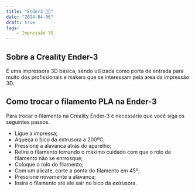 ```yaml
---
title: "Ender3 🧑‍🔧"
date: "2024-04-06"
draft: true
tags: 
    - Impressão 3D
---
```

## Sobre a Creality Ender-3
É uma impressora 3D básica, sendo utilizada como porta de entrada para muito dos profissionais e makers que se interessam pela área da impressão 3D.

## Como trocar o filamento PLA na Ender-3
Para trocar o filamento na Creality Ender-3 é necessário que você siga os seguintes passos.

- Ligue a impressa;
- Aqueça o bico da extrusora a 200ºC;
- Pressione a alavanca atrás do aparelho;
- Retire o filamento tomando o máximo cuidado com que o rolo de filamento não se enrrosque;
- Coloque o rolo do filamento;
- Com um alicate, corte a ponta do filamento em 45º;
- Pressione novamente a alavanca;
- Insira o filamento até ele sair no bico da extrusora.
